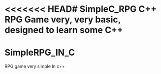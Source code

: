 <<<<<<< HEAD# SimpleC_RPG
C++ RPG Game very, very basic, designed to learn some C++
=======
# SimpleRPG_IN_C
RPG game very simple In c++

